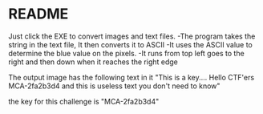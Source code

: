 # README #

Just click the EXE to convert images and text files.
-The program takes the string in the text file, It then converts it to ASCII
-It uses the ASCII value to determine the blue value on the pixels.
-It runs from top left goes to the right and then down when it reaches the right edge

The output image has the following text in it 
"This is a key.... Hello CTF'ers MCA-2fa2b3d4 and this is useless text you don't need to know"

the key for this challenge is "MCA-2fa2b3d4"